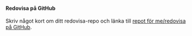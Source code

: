 #### Redovisa på GitHub

Skriv något kort om ditt redovisa-repo och länka till [repot för me/redovisa på GitHub](https://github.com/Hatooz/oophp).
